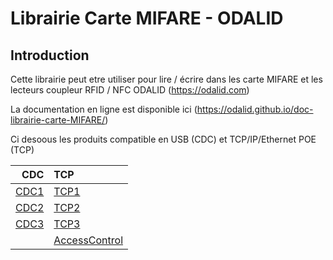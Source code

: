 Librairie Carte MIFARE - ODALID
====================================================

Introduction
------------------------
Cette librairie peut etre utiliser pour lire / écrire dans les carte MIFARE et les lecteurs coupleur RFID / NFC ODALID (https://odalid.com)

La documentation en ligne est disponible ici (https://odalid.github.io/doc-librairie-carte-MIFARE/)

Ci desoous les produits compatible en USB (CDC) et TCP/IP/Ethernet POE (TCP)

|CDC                                      |TCP                               |
|-----------------------------------------------:|:-----------------------------------------|
|[CDC1](https://odalid.com/fr/produits-rfid-nfc-2/telebilletique-calypso/coupleur-usb-rfid-sans-contact-detail/)     |[TCP1](https://odalid.com/fr/produits-rfid-nfc-2/pointeuse/lecteur-de-badge-nfc-pointeuse-ethernet-poe-mifare-detail/)|
|[CDC2](https://odalid.com/fr/produits-rfid-nfc-2/telebilletique-calypso/coupleur-usb-rfid-sans-contact-detail/)      |[TCP2](https://odalid.com/fr/produits-rfid-nfc-2/pointeuse/lecteur-de-badge-nfc-pointeuse-ethernet-poe-mifare-detail/)|
|[CDC3](https://odalid.com/fr/produits-rfid-nfc-2/telebilletique-calypso/coupleur-usb-nfc-2-sam-secure-access-module-detail/)      |[TCP3](https://odalid.com/fr/produits-rfid-nfc-2/pointeuse/lecteur-de-badge-nfc-pointeuse-ethernet-poe-mifare-detail/)|
|                                                |[AccessControl](https://odalid.com/fr/produits-rfid-nfc-2/controle-dacces-desfire-tcp-ip-haute-securite/lecteur-de-badge-transparent-poe-ethernet-desfire-nfc-anssi/)|
